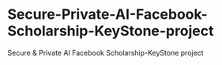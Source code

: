# Secure-Private-AI-Facebook-Scholarship-KeyStone-project
Secure &amp; Private AI Facebook Scholarship-KeyStone project
